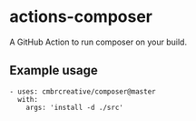 # actions-composer
A GitHub Action to run composer on your build.

## Example usage

```
- uses: cmbrcreative/composer@master
  with:
    args: 'install -d ./src'
```
